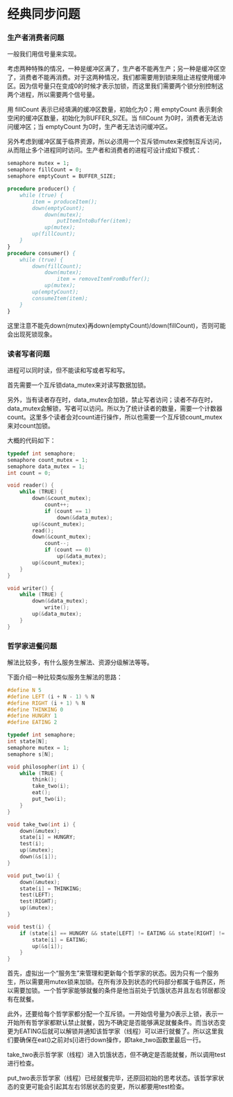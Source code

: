 # 经典同步问题

### 生产者消费者问题

一般我们用信号量来实现。

考虑两种特殊的情况，一种是缓冲区满了，生产者不能再生产；另一种是缓冲区空了，消费者不能再消费。对于这两种情况，我们都需要用到锁来阻止进程使用缓冲区。因为信号量只在变成0的时候才表示加锁，而这里我们需要两个锁分别控制这两个进程，所以需要两个信号量。

用 fillCount 表示已经填满的缓冲区数量，初始化为0；用 emptyCount 表示剩余空闲的缓冲区数量，初始化为BUFFER_SIZE。当 fillCount 为0时，消费者无法访问缓冲区；当 emptyCount 为0时，生产者无法访问缓冲区。

另外考虑到缓冲区属于临界资源，所以必须用一个互斥锁mutex来控制互斥访问，从而阻止多个进程同时访问。生产者和消费者的进程可设计成如下模式：

``` pascal
semaphore mutex = 1;
semaphore fillCount = 0;
semaphore emptyCount = BUFFER_SIZE;

procedure producer() {
    while (true) {
        item = produceItem();
        down(emptyCount);
            down(mutex);
                putItemIntoBuffer(item);
            up(mutex);
        up(fillCount);
    }
}
procedure consumer() {
    while (true) {
        down(fillCount);
            down(mutex);
                item = removeItemFromBuffer();
            up(mutex);
        up(emptyCount);
        consumeItem(item);
    }
}
```

这里注意不能先down(mutex)再down(emptyCount)/down(fillCount)，否则可能会出现死锁现象。



### 读者写者问题

进程可以同时读，但不能读和写或者写和写。

首先需要一个互斥锁data_mutex来对读写数据加锁。

另外，当有读者存在时，data_mutex会加锁，禁止写者访问；读者不存在时，data_mutex会解锁，写者可以访问。所以为了统计读者的数量，需要一个计数器count。这里多个读者会对count进行操作，所以也需要一个互斥锁count_mutex来对count加锁。

大概的代码如下：

``` C++
typedef int semaphore;
semaphore count_mutex = 1;
semaphore data_mutex = 1;
int count = 0;

void reader() {
    while (TRUE) {
        down(&count_mutex);
        	count++;
        	if (count == 1)
            	down(&data_mutex);
        up(&count_mutex);
        read();
        down(&count_mutex);
        	count--;
        	if (count == 0)
                up(&data_mutex);
        up(&count_mutex);
    }
}

void writer() {
    while (TRUE) {
        down(&data_mutex);
        	write();
        up(&data_mutex);
    }
}
```



### 哲学家进餐问题

解法比较多，有什么服务生解法、资源分级解法等等。

下面介绍一种比较类似服务生解法的思路：

``` C++
#define N 5
#define LEFT (i + N - 1) % N
#define RIGHT (i + 1) % N
#define THINKING 0
#define HUNGRY 1
#define EATING 2

typedef int semaphore;
int state[N];
semaphore mutex = 1;
semaphore s[N];

void philosopher(int i) {
    while (TRUE) {
        think();
        take_two(i);
        eat();
        put_two(i);
    }
}

void take_two(int i) {
    down(&mutex);
    state[i] = HUNGRY;
    test(i);
    up(&mutex);
    down(&s[i]);
}

void put_two(i) {
    down(&mutex);
    state[i] = THINKING;
    test(LEFT);
    test(RIGHT);
    up(&mutex);
}

void test(i) {
    if (state[i] == HUNGRY && state[LEFT] != EATING && state[RIGHT] != EATING) {
        state[i] = EATING;
        up(&s[i]);
    }
}
```

首先，虚拟出一个“服务生”来管理和更新每个哲学家的状态。因为只有一个服务生，所以需要用mutex锁来加锁。在所有涉及到状态的代码部分都属于临界区，所以需要加锁。一个哲学家能够就餐的条件是他当前处于饥饿状态并且左右邻居都没有在就餐。

此外，还要给每个哲学家都分配一个互斥锁。一开始信号量为0表示上锁，表示一开始所有哲学家都默认禁止就餐，因为不确定是否能够满足就餐条件。而当状态变更为EATING后就可以解锁并通知该哲学家（线程）可以进行就餐了。所以这里我们要确保在eat()之前对s[i]进行down操作，即take_two函数里最后一行。

take_two表示哲学家（线程）进入饥饿状态，但不确定是否能就餐，所以调用test进行检查。

put_two表示哲学家（线程）已经就餐完毕，还原回初始的思考状态。该哲学家状态的变更可能会引起其左右邻居状态的变更，所以都要用test检查。